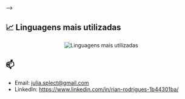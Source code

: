 <!--# Sobre mim 



## 🚀 Tecnologias que eu uso 

- **Java**
- **C**
- **JavaScript**
- **Node.js**
- **MySQL**
- **Git**

<!-- ## 🌱 Atualmente estou aprendendo

- **Frameworks modernos**: Estou explorando frameworks como React e Spring para expandir minhas habilidades em desenvolvimento front-end e back-end.
- **Melhores práticas em DevOps**: Automação de deploys e integração contínua. --> -->

## 📈 Linguagens mais utilizadas

<p align="center">
  <img src="https://github-readme-stats.vercel.app/api/top-langs/?username=riansx&layout=compact&langs_count=6&theme=tokyonight" alt="Linguagens mais utilizadas" />
</p>

<!--## 📈 Alguns dos meus projetos

- [Projeto 1](link-do-repositorio): Descrição breve do que o projeto faz.
- [Projeto 2](link-do-repositorio): Descrição breve do que o projeto faz.
- [Projeto 3](link-do-repositorio): Descrição breve do que o projeto faz.
-->
## 📫 

- Email: julia.splect@gmail.com
- LinkedIn: https://www.linkedin.com/in/rian-rodrigues-1b44301ba/


